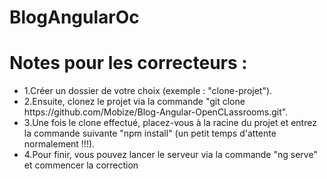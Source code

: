 # BlogAngularOc

<h1>Notes pour les correcteurs :</h1> 
<ul>
  <li>1.Créer un dossier de votre choix (exemple : "clone-projet").</li>
  <li>2.Ensuite, clonez le projet via la commande "git clone https://github.com/Mobize/Blog-Angular-OpenCLassrooms.git".</li>
  <li>3.Une fois le clone effectué, placez-vous à la racine du projet et entrez la commande suivante "npm install" (un petit temps d'attente normalement !!!).</li>
  <li>4.Pour finir, vous pouvez lancer le serveur via la commande "ng serve" et commencer la correction</li>
</ul>
 


